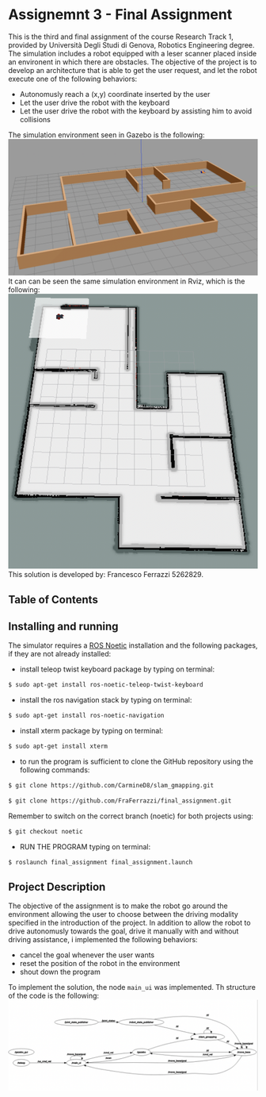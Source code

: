 Assignemnt 3 - Final Assignment
==================================

This is the third and final assignment of the course Research Track 1, provided by Università Degli Studi di Genova, Robotics Engineering degree.
The simulation includes a robot equipped with a leser scanner placed inside an environent in which there are obstacles. 
The objective of the project is to develop an architecture that is able to get the user request, and let the robot execute one of the following behaviors:
* Autonomusly reach a (x,y) coordinate inserted by the user
* Let the user drive the robot with the keyboard
* Let the user drive the robot with the keyboard by assisting him to avoid collisions

The simulation environment seen in Gazebo is the following:
![simulation_environment](https://github.com/FraFerrazzi/final_assignment/blob/noetic/images/Schermata%202022-02-01%20alle%2020.54.15.png)
It can can be seen the same simulation environment in Rviz, which is the following:
![rviz_environment](https://github.com/FraFerrazzi/final_assignment/blob/noetic/images/Schermata%202022-02-01%20alle%2021.35.05.png)
This solution is developed by: Francesco Ferrazzi 5262829.

Table of Contents
----------------------


Installing and running
----------------------

The simulator requires a [ROS Noetic](http://wiki.ros.org/noetic/Installation) installation and the following packages, if they are not already installed:

* install teleop twist keyboard package by typing on terminal:
```bash
$ sudo apt-get install ros-noetic-teleop-twist-keyboard
```
* install the ros navigation stack by typing on terminal:
```bash
$ sudo apt-get install ros-noetic-navigation
```
* install xterm package by typing on terminal:
```bash
$ sudo apt-get install xterm
```
* to run the program is sufficient to clone the GitHub repository using the following commands:
```bash
$ git clone https://github.com/CarmineD8/slam_gmapping.git
```
```bash
$ git clone https://github.com/FraFerrazzi/final_assignment.git
```
Remember to switch on the correct branch (noetic) for both projects using:
```bash
$ git checkout noetic
```
* RUN THE PROGRAM typing on terminal:
```bash
$ roslaunch final_assignment final_assignment.launch
```

Project Description
-------------------

The objective of the assignment is to make the robot go around the environment allowing the user to choose between the driving modality specified in the introduction of the project.
In addition to allow the robot to drive autonomusly towards the goal, drive it manually with and without driving assistance, i implemented the following behaviors:
* cancel the goal whenever the user wants
* reset the position of the robot in the environment 
* shout down the program 

To implement the solution, the node `main_ui` was implemented.
Th structure of the code is the following:
![code_structure](https://github.com/FraFerrazzi/final_assignment/blob/noetic/images/Schermata%202022-02-01%20alle%2022.16.38.png)
